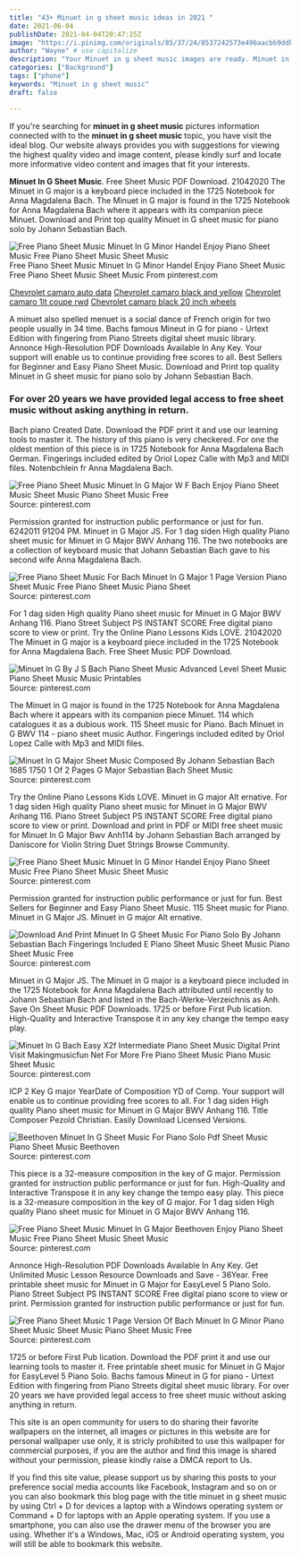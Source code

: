 ```yaml
---
title: "43+ Minuet in g sheet music ideas in 2021 "
date: 2021-06-04
publishDate: 2021-04-04T20:47:25Z
image: "https://i.pinimg.com/originals/85/37/24/8537242573e496aacbb9ddbdc1861baa.jpg"
author: "Wayne" # use capitalize
description: "Your Minuet in g sheet music images are ready. Minuet in g sheet music are a topic that is being searched for and liked by netizens now. You can Get the Minuet in g sheet music files here. Get all royalty-free images."
categories: ["Background"]
tags: ["phone"]
keywords: "Minuet in g sheet music"
draft: false

---
```


If you're searching for **minuet in g sheet music** pictures information connected with to the **minuet in g sheet music** topic, you have visit the ideal  blog.  Our website always  provides you with  suggestions  for viewing  the highest  quality video and image  content, please kindly surf and locate more informative video content and images  that fit your interests.

**Minuet In G Sheet Music**. Free Sheet Music PDF Download. 21042020 The Minuet in G major is a keyboard piece included in the 1725 Notebook for Anna Magdalena Bach. The Minuet in G major is found in the 1725 Notebook for Anna Magdalena Bach where it appears with its companion piece Minuet. Download and Print top quality Minuet in G sheet music for piano solo by Johann Sebastian Bach.

![Free Piano Sheet Music Minuet In G Minor Handel Enjoy Piano Sheet Music Free Piano Sheet Music Sheet Music](https://i.pinimg.com/originals/86/77/44/8677444ad617c4f56ce2d607245bf800.jpg "Free Piano Sheet Music Minuet In G Minor Handel Enjoy Piano Sheet Music Free Piano Sheet Music Sheet Music")
Free Piano Sheet Music Minuet In G Minor Handel Enjoy Piano Sheet Music Free Piano Sheet Music Sheet Music From pinterest.com

[Chevrolet camaro auto data](/chevrolet-camaro-auto-data/)
[Chevrolet camaro black and yellow](/chevrolet-camaro-black-and-yellow/)
[Chevrolet camaro 1lt coupe rwd](/chevrolet-camaro-1lt-coupe-rwd/)
[Chevrolet camaro black 20 inch wheels](/chevrolet-camaro-black-20-inch-wheels/)

A minuet also spelled menuet is a social dance of French origin for two people usually in 34 time. Bachs famous Mineut in G for piano - Urtext Edition with fingering from Piano Streets digital sheet music library. Annonce High-Resolution PDF Downloads Available In Any Key. Your support will enable us to continue providing free scores to all. Best Sellers for Beginner and Easy Piano Sheet Music. Download and Print top quality Minuet in G sheet music for piano solo by Johann Sebastian Bach.

### For over 20 years we have provided legal access to free sheet music without asking anything in return.

Bach piano Created Date. Download the PDF print it and use our learning tools to master it. The history of this piano is very checkered. For one the oldest mention of this piece is in 1725 Notebook for Anna Magdalena Bach German. Fingerings included edited by Oriol Lopez Calle with Mp3 and MIDI files. Notenbchlein fr Anna Magdalena Bach.


![Free Piano Sheet Music Minuet In G Major W F Bach Enjoy Piano Sheet Music Sheet Music Piano Sheet Music Free](https://i.pinimg.com/originals/10/f1/87/10f187a4b6db2c2074f755cd4dbbb552.jpg "Free Piano Sheet Music Minuet In G Major W F Bach Enjoy Piano Sheet Music Sheet Music Piano Sheet Music Free")
Source: pinterest.com

Permission granted for instruction public performance or just for fun. 6242011 91204 PM. Minuet in G Major JS. For 1 dag siden High quality Piano sheet music for Minuet in G Major BWV Anhang 116. The two notebooks are a collection of keyboard music that Johann Sebastian Bach gave to his second wife Anna Magdalena Bach.

![Free Piano Sheet Music For Bach Minuet In G Major 1 Page Version Piano Sheet Music Free Piano Sheet Music Piano Sheet](https://i.pinimg.com/originals/ec/5a/4f/ec5a4f3ff448095c3edd22397d6b01fe.jpg "Free Piano Sheet Music For Bach Minuet In G Major 1 Page Version Piano Sheet Music Free Piano Sheet Music Piano Sheet")
Source: pinterest.com

For 1 dag siden High quality Piano sheet music for Minuet in G Major BWV Anhang 116. Piano Street Subject PS INSTANT SCORE Free digital piano score to view or print. Try the Online Piano Lessons Kids LOVE. 21042020 The Minuet in G major is a keyboard piece included in the 1725 Notebook for Anna Magdalena Bach. Free Sheet Music PDF Download.

![Minuet In G By J S Bach Piano Sheet Music Advanced Level Sheet Music Piano Sheet Music Music Printables](https://i.pinimg.com/originals/5b/3b/1c/5b3b1c7aa18443312d633f27b3fe4925.jpg "Minuet In G By J S Bach Piano Sheet Music Advanced Level Sheet Music Piano Sheet Music Music Printables")
Source: pinterest.com

The Minuet in G major is found in the 1725 Notebook for Anna Magdalena Bach where it appears with its companion piece Minuet. 114 which catalogues it as a dubious work. 115 Sheet music for Piano. Bach Minuet in G BWV 114 - piano sheet music Author. Fingerings included edited by Oriol Lopez Calle with Mp3 and MIDI files.

![Minuet In G Major Sheet Music Composed By Johann Sebastian Bach 1685 1750 1 Of 2 Pages G Major Sebastian Bach Sheet Music](https://i.pinimg.com/originals/15/41/97/154197b63682d7d88ef05fdda3b3aee4.png "Minuet In G Major Sheet Music Composed By Johann Sebastian Bach 1685 1750 1 Of 2 Pages G Major Sebastian Bach Sheet Music")
Source: pinterest.com

Try the Online Piano Lessons Kids LOVE. Minuet in G major Alt ernative. For 1 dag siden High quality Piano sheet music for Minuet in G Major BWV Anhang 116. Piano Street Subject PS INSTANT SCORE Free digital piano score to view or print. Download and print in PDF or MIDI free sheet music for Minuet In G Major Bwv Anh114 by Johann Sebastian Bach arranged by Daniscore for Violin String Duet Strings Browse Community.

![Free Piano Sheet Music Minuet In G Minor Handel Enjoy Piano Sheet Music Free Piano Sheet Music Sheet Music](https://i.pinimg.com/originals/86/77/44/8677444ad617c4f56ce2d607245bf800.jpg "Free Piano Sheet Music Minuet In G Minor Handel Enjoy Piano Sheet Music Free Piano Sheet Music Sheet Music")
Source: pinterest.com

Permission granted for instruction public performance or just for fun. Best Sellers for Beginner and Easy Piano Sheet Music. 115 Sheet music for Piano. Minuet in G Major JS. Minuet in G major Alt ernative.

![Download And Print Minuet In G Sheet Music For Piano Solo By Johann Sebastian Bach Fingerings Included E Piano Sheet Music Sheet Music Piano Sheet Music Free](https://i.pinimg.com/originals/7c/37/90/7c37903a8f77b713019ca044e489303e.gif "Download And Print Minuet In G Sheet Music For Piano Solo By Johann Sebastian Bach Fingerings Included E Piano Sheet Music Sheet Music Piano Sheet Music Free")
Source: pinterest.com

Minuet in G Major JS. The Minuet in G major is a keyboard piece included in the 1725 Notebook for Anna Magdalena Bach attributed until recently to Johann Sebastian Bach and listed in the Bach-Werke-Verzeichnis as Anh. Save On Sheet Music PDF Downloads. 1725 or before First Pub lication. High-Quality and Interactive Transpose it in any key change the tempo easy play.

![Minuet In G Bach Easy X2f Intermediate Piano Sheet Music Digital Print Visit Makingmusicfun Net For More Fre Piano Sheet Music Piano Music Sheet Music](https://i.pinimg.com/originals/e2/cb/eb/e2cbeba5a03e6244b42db69c8a05c079.jpg "Minuet In G Bach Easy X2f Intermediate Piano Sheet Music Digital Print Visit Makingmusicfun Net For More Fre Piano Sheet Music Piano Music Sheet Music")
Source: pinterest.com

ICP 2 Key G major YearDate of Composition YD of Comp. Your support will enable us to continue providing free scores to all. For 1 dag siden High quality Piano sheet music for Minuet in G Major BWV Anhang 116. Title Composer Pezold Christian. Easily Download Licensed Versions.

![Beethoven Minuet In G Sheet Music For Piano Solo Pdf Sheet Music Piano Sheet Music Beethoven](https://i.pinimg.com/originals/8e/12/c8/8e12c88d86fd6b2340ffcb89b8a03aea.gif "Beethoven Minuet In G Sheet Music For Piano Solo Pdf Sheet Music Piano Sheet Music Beethoven")
Source: pinterest.com

This piece is a 32-measure composition in the key of G major. Permission granted for instruction public performance or just for fun. High-Quality and Interactive Transpose it in any key change the tempo easy play. This piece is a 32-measure composition in the key of G major. For 1 dag siden High quality Piano sheet music for Minuet in G Major BWV Anhang 116.

![Free Piano Sheet Music Minuet In G Major Beethoven Enjoy Piano Sheet Music Free Piano Sheet Music Sheet Music](https://i.pinimg.com/originals/56/a6/7f/56a67f9a924fd69819f293354ff0c562.jpg "Free Piano Sheet Music Minuet In G Major Beethoven Enjoy Piano Sheet Music Free Piano Sheet Music Sheet Music")
Source: pinterest.com

Annonce High-Resolution PDF Downloads Available In Any Key. Get Unlimited Music Lesson Resource Downloads and Save - 36Year. Free printable sheet music for Minuet in G Major for EasyLevel 5 Piano Solo. Piano Street Subject PS INSTANT SCORE Free digital piano score to view or print. Permission granted for instruction public performance or just for fun.

![Free Piano Sheet Music 1 Page Version Of Bach Minuet In G Minor Piano Sheet Music Sheet Music Piano Sheet Music Free](https://i.pinimg.com/originals/85/37/24/8537242573e496aacbb9ddbdc1861baa.jpg "Free Piano Sheet Music 1 Page Version Of Bach Minuet In G Minor Piano Sheet Music Sheet Music Piano Sheet Music Free")
Source: pinterest.com

1725 or before First Pub lication. Download the PDF print it and use our learning tools to master it. Free printable sheet music for Minuet in G Major for EasyLevel 5 Piano Solo. Bachs famous Mineut in G for piano - Urtext Edition with fingering from Piano Streets digital sheet music library. For over 20 years we have provided legal access to free sheet music without asking anything in return.

This site is an open community for users to do sharing their favorite wallpapers on the internet, all images or pictures in this website are for personal wallpaper use only, it is stricly prohibited to use this wallpaper for commercial purposes, if you are the author and find this image is shared without your permission, please kindly raise a DMCA report to Us.

If you find this site value, please support us by sharing this posts to your preference social media accounts like Facebook, Instagram and so on or you can also bookmark this blog page with the title minuet in g sheet music by using Ctrl + D for devices a laptop with a Windows operating system or Command + D for laptops with an Apple operating system. If you use a smartphone, you can also use the drawer menu of the browser you are using. Whether it's a Windows, Mac, iOS or Android operating system, you will still be able to bookmark this website.
